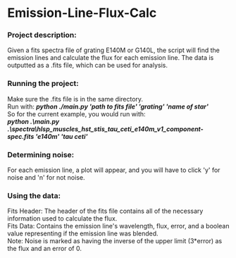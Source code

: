 # Emission-Line-Flux-Calc 

### Project description:
Given a fits spectra file of grating E140M or G140L, the script will find the emission lines and calculate the flux for each emission line. The data is outputted as a .fits file, which can be used for analysis. 

### Running the project:
Make sure the .fits file is in the same directory. <br />
Run with: **_python ./main.py 'path to fits file' 'grating' 'name of star'_** <br />
So for the current example, you would run with: <br />
**_python .\main.py .\spectra\hlsp_muscles_hst_stis_tau_ceti_e140m_v1_component-spec.fits 'e140m' 'tau ceti'_** <br />

### Determining noise:
For each emission line, a plot will appear, and you will have to click 'y' for noise and 'n' for not noise.

### Using the data:
Fits Header: The header of the fits file contains all of the necessary information used to calculate the flux. <br />
Fits Data: Contains the emission line's wavelength, flux, error, and a boolean value representing if the emission line was blended. <br />
Note: Noise is marked as having the inverse of the upper limit (3*error) as the flux and an error of 0. <br />


